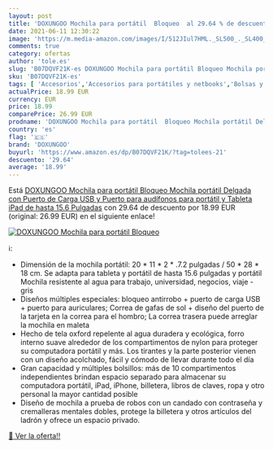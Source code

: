 ```yaml
---
layout: post
title: 'DOXUNGOO Mochila para portátil  Bloqueo  al 29.64 % de descuento'
date: 2021-06-11 12:30:22
image: 'https://m.media-amazon.com/images/I/512JIul7HML._SL500_._SL400_.jpg'
comments: true
category: ofertas
author: 'tole.es'
slug: 'B07DQVF21K-es DOXUNGOO Mochila para portátil Bloqueo Mochila portátil...'
sku: 'B07DQVF21K-es'
tags: [ 'Accesorios','Accesorios para portátiles y netbooks','Bolsas y fundas para portátiles y netbooks','Informática','Mochilas para portátiles y netbooks','doxungoo','mochila', ]
actualPrice: 18.99 EUR
currency: EUR
price: 18.99
comparePrice: 26.99 EUR
prodname: 'DOXUNGOO Mochila para portátil  Bloqueo Mochila portátil Delgada con Puerto de Carga USB y Puerto para audífonos para portátil y Tableta iPad de hasta 15.6 Pulgadas'
country: 'es'
flag: '🇪🇸'
brand: 'DOXUNGOO'
buyurl: 'https://www.amazon.es/dp/B07DQVF21K/?tag=tolees-21'
descuento: '29.64'
average: '18.99'
---
```


Está [DOXUNGOO Mochila para portátil  Bloqueo Mochila portátil Delgada con Puerto de Carga USB y Puerto para audífonos para portátil y Tableta iPad de hasta 15.6 Pulgadas](https://www.amazon.es/dp/B07DQVF21K/?tag=tolees-21) con 29.64 de descuento por 18.99 EUR (original: 26.99 EUR) en el siguiente enlace!

[![DOXUNGOO Mochila para portátil  Bloqueo ](https://m.media-amazon.com/images/I/512JIul7HML._SL500_._SL400_.jpg)](https://www.amazon.es/dp/B07DQVF21K/?tag=tolees-21)

ℹ️:

- Dimensión de la mochila portátil: 20 * 11 * 2 * .7.2 pulgadas / 50 * 28 * 18 cm. Se adapta para tableta y portátil de hasta 15.6 pulgadas y portátil Mochila resistente al agua para trabajo, universidad, negocios, viaje - gris
- Diseños múltiples especiales: bloqueo antirrobo + puerto de carga USB + puerto para auriculares; Correa de gafas de sol + diseño del puerto de la tarjeta en la correa para el hombro; La correa trasera puede arreglar la mochila en maleta
- Hecho de tela oxford repelente al agua duradera y ecológica, forro interno suave alrededor de los compartimentos de nylon para proteger su computadora portátil y más. Los tirantes y la parte posterior vienen con un diseño acolchado, fácil y cómodo de llevar durante todo el día
- Gran capacidad y múltiples bolsillos: más de 10 compartimentos independientes brindan espacio separado para almacenar su computadora portátil, iPad, iPhone, billetera, libros de claves, ropa y otro personal la mayor cantidad posible
- Diseño de mochila a prueba de robos con un candado con contraseña y cremalleras mentales dobles, protege la billetera y otros artículos del ladrón y ofrece un espacio privado.

[🛒 Ver la oferta!!](https://www.amazon.es/dp/B07DQVF21K/?tag=tolees-21)
